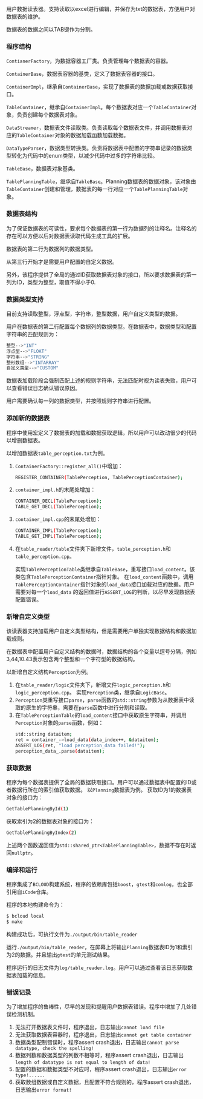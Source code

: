 用户数据读表器。支持读取以excel进行编辑，并保存为txt的数据表，方便用户对数据表的维护。

数据表的数据之间以TAB键作为分割。

### 程序结构
`ContianerFactory`，为数据容器工厂类。负责管理每个数据表的容器。

`ContainerBase`，数据表容器的基类，定义了数据表容器的接口。

`ContainerImpl`，继承自`ContainerBase`，实现了数据表的数据加载或数据获取接口。

`TableContainer`，继承自`ContainerImpl`。每个数据表对应一个`TableContainer`对象，负责创建每个数据表对象。

`DataStreamer`，数据表文件读取类。负责读取每个数据表文件，并调用数据表对应的`TableContainer`对象的数据加载函数加载数据。

`DataTypeParser`，数据类型转换类。负责将数据表中配置的字符串记录的数据类型转化为代码中的enum类型，以减少代码中过多的字符串比较。

`TableBase`，数据表对象基类。

`TablePlanningTable`，继承自`TableBase`。Planning数据表的数据对象，该对象由`TableContainer`创建和管理，数据表的每一行对应一个`TablePlanningTable`对象。

### 数据表结构
为了保证数据表的可读性，要求每个数据表的第一行为数据列的注释名。注释名的存在可以方便以后对数据表读取代码生成工具的扩展。

数据表的第二行为数据列的数据类型。

从第三行开始才是需要用户配置的自定义数据。

另外，该程序提供了全局的通过ID获取数据表对象的接口，所以要求数据表的第一列为ID，类型为整型，取值不得小于0.

### 数据类型支持
目前支持读取整型，浮点型，字符串，整型数据，用户自定义类型的数据。

用户在数据表的第二行配置每个数据列的数据类型。在数据表中，数据类型和配置字符串的匹配规则为：
```bash
整型-->"INT"
浮点型-->"FLOAT"
字符串-->"STRING"
整形数组-->"INTARRAY"
自定义类型-->"CUSTOM"
```
数据表加载阶段会强制匹配上述的规则字符串，无法匹配时视为读表失败，用户可以查看错误日志确认错误原因。

用户需要确认每一列的数据类型，并按照规则字符串进行配置。

### 添加新的数据表
程序中使用宏定义了数据表的加载和数据获取逻辑，所以用户可以改动很少的代码以增删数据表。

以增加数据表`table_perception.txt`为例。
1. `ContainerFactory::register_all()`中增加：
   ```bash
   REGISTER_CONTAINER(TablePerception, TablePerceptionContainer);
   ```
2. `container_impl.h`的末尾处增加：
   ```bash
   CONTAINER_DECL(TablePerception);
   TABLE_GET_DECL(TablePerception);
   ```
3. `container_impl.cpp`的末尾处增加：
   ```bash
   CONTAINER_IMPL(TablePerception);
   TABLE_GET_IMPL(TablePerception);
   ```
4. 在`table_reader/table`文件夹下新增文件，`table_perception.h`和`table_perception.cpp`。
   
   实现`TablePerceptionTable`类继承自`TableBase`，重写接口`load_content`。该类包含`TablePerceptionContainer`指针对象。
   在`load_content`函数中，调用`TablePerceptionContainer`指针对象的`load_data`接口加载对应的数据。用户需要对每一个`load_data`
   的返回值进行`ASSERT_LOG`的判断，以尽早发现数据表配置错误。


### 新增自定义类型
该读表器支持加载用户自定义类型结构，但是需要用户单独实现数据结构和数据加载规则。

在数据表中配置用户自定义结构的数据时，数据结构的各个变量以逗号分隔，例如3,44,10.43表示包含两个整型和一个字符型的数据结构。

以新增自定义结构`Perception`为例。
1. 在`table_reader/logic`文件夹下，新增文件`logic_perception.h`和`logic_perception.cpp`。
   实现`Perception`类，继承自`LogicBase`。
2. `Perception`类重写接口`parse`，`parse`函数的`std::string`参数为从数据表中读取的原生的字符串，需要在`parse`函数中进行分割和读取。
3. 在`TablePerceptionTable`的`load_content`接口中获取原生字符串，并调用`Perception`对象的`parse`函数，例如：
   ```bash
   std::string dataitem;
   ret = container_->load_data(data_index++, &dataitem);
   ASSERT_LOG(ret, "load perception_data failed!");
   perception_data_.parse(dataitem);
   ```

### 获取数据
程序为每个数据表提供了全局的数据获取接口。用户可以通过数据表中配置的ID或者数据行所在的索引值获取数据。
以`Planning`数据表为例。
获取ID为1的数据表对象的接口为：
```bash
GetTablePlanningById(1)
```
获取索引为2的数据表对象的接口为：
```bash
GetTablePlanningByIndex(2)
```
上述两个函数返回值为`std::shared_ptr<TablePlanningTable>`，数据不存在时返回`nullptr`。

### 编译和运行
程序集成了`BCLOUD`构建系统，程序的依赖库包括`boost`，`gtest`和`comlog`，也全部引用自`iCode`仓库。

程序的本地构建命令为：
```bash
$ bcloud local
$ make
```
构建成功后，可执行文件为`./output/bin/table_reader`

运行`./output/bin/table_reader`，在屏幕上将输出`Planning`数据表ID为1和索引为2的数据。并且输出`gtest`的单元测试结果。

程序运行的日志文件为`log/table_reader.log`。用户可以通过查看该日志获取数据表加载的信息。

### 错误记录
为了增加程序的鲁棒性，尽早的发现和提醒用户数据表错误。程序中增加了几处错误检测机制。
1. 无法打开数据表文件时，程序退出，日志输出`cannot load file`
2. 无法获取数据表容器时，程序退出，日志输出`cannot get table container`
3. 数据类型配制错误时，程序assert crash退出，日志输出`cannot parse datatype, check the spelling!`
4. 数据列数和数据类型的列数不相等时，程序assert crash退出，日志输出`length of datatype is not equal to length of data!`
5. 配置的数据和数据类型不对应时，程序assert crash退出，日志输出`error type!......`
6. 获取数组数据或自定义数据，且配置不符合规则的，程序assert crash退出，日志输出`error format!`
